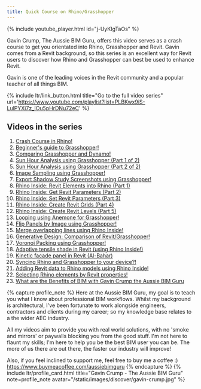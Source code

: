 ```yaml
---
title: Quick Course on Rhino/Grasshopper
---
```


<!-- intro video -->
{% include youtube_player.html id="j-UyKIgTaOs" %}

Gavin Crump, The Aussie BIM Guru, offers this video serves as a crash course to get you orientated into Rhino, Grasshopper and Revit. Gavin comes from a Revit background, so this series is an excellent way for Revit users to discover how Rhino and Grasshopper can best be used to enhance Revit.

Gavin is one of the leading voices in the Revit community and a popular teacher of all things BIM.

{% include ltr/link_button.html title="Go to the full video series" url='https://www.youtube.com/playlist?list=PLBKwx9iS-LulPYXi7z_IOu5pHrDNu72eC' %}

## Videos in the series

1. [Crash Course in Rhino!](https://www.youtube.com/watch?v=j-UyKIgTaOs&list=PLBKwx9iS-LulPYXi7z_IOu5pHrDNu72eC&index=1)
1. [Beginner's guide to Grasshopper!](https://www.youtube.com/watch?v=_f7oH2lsUrU&list=PLBKwx9iS-LulPYXi7z_IOu5pHrDNu72eC&index=2)
1. [Comparing Grasshopper and Dynamo!](https://www.youtube.com/watch?v=-rhRdmJ7tI8&list=PLBKwx9iS-LulPYXi7z_IOu5pHrDNu72eC&index=3)
1. [Sun Hour Analysis using Grasshopper (Part 1 of 2)](https://www.youtube.com/watch?v=itz7sMKxhpU&list=PLBKwx9iS-LulPYXi7z_IOu5pHrDNu72eC&index=4)
1. [Sun Hour Analysis using Grasshopper (Part 2 of 2)](https://www.youtube.com/watch?v=KtMzxD8UZJ8&list=PLBKwx9iS-LulPYXi7z_IOu5pHrDNu72eC&index=5)
1. [Image Sampling using Grasshopper!](https://www.youtube.com/watch?v=jnQeIMq2rn4&list=PLBKwx9iS-LulPYXi7z_IOu5pHrDNu72eC&index=6)
1. [Export Shadow Study Screenshots using Grasshopper!](https://www.youtube.com/watch?v=8QRi8DPXfl0&list=PLBKwx9iS-LulPYXi7z_IOu5pHrDNu72eC&index=7)
1. [Rhino Inside: Revit Elements into Rhino (Part 1)](https://www.youtube.com/watch?v=4m2Q905iK-E&list=PLBKwx9iS-LulPYXi7z_IOu5pHrDNu72eC&index=8)
1. [Rhino Inside: Get Revit Parameters (Part 2)](https://www.youtube.com/watch?v=8a3KHx2Lw_4&list=PLBKwx9iS-LulPYXi7z_IOu5pHrDNu72eC&index=9)
1. [Rhino Inside: Set Revit Parameters (Part 3)](https://www.youtube.com/watch?v=E42LRWNk5fI&list=PLBKwx9iS-LulPYXi7z_IOu5pHrDNu72eC&index=10)
1. [Rhino Inside: Create Revit Grids (Part 4)](https://www.youtube.com/watch?v=-LXwApRCUVU&list=PLBKwx9iS-LulPYXi7z_IOu5pHrDNu72eC&index=11)
1. [Rhino Inside: Create Revit Levels (Part 5)](https://www.youtube.com/watch?v=n5rvNjRL0zg&list=PLBKwx9iS-LulPYXi7z_IOu5pHrDNu72eC&index=12)
1. [Looping using Anemone for Grasshopper!](https://www.youtube.com/watch?v=i9IFABEAzzw&list=PLBKwx9iS-LulPYXi7z_IOu5pHrDNu72eC&index=13)
1. [Flip Panels by Image using Grasshopper!](https://www.youtube.com/watch?v=PaMmWKoyxe4&list=PLBKwx9iS-LulPYXi7z_IOu5pHrDNu72eC&index=14)
1. [Merge overlapping lines using Rhino Inside!](https://www.youtube.com/watch?v=S4-JvMMd41k&list=PLBKwx9iS-LulPYXi7z_IOu5pHrDNu72eC&index=15)
1. [Generative Design: Comparison of Revit/Grasshopper!](https://www.youtube.com/watch?v=USPB20XgM0Q&list=PLBKwx9iS-LulPYXi7z_IOu5pHrDNu72eC&index=17)
1. [Voronoi Packing using Grasshopper!](https://www.youtube.com/watch?v=Xmzwv9KdIaQ&list=PLBKwx9iS-LulPYXi7z_IOu5pHrDNu72eC&index=18)
1. [Adaptive tensile shade in Revit (using Rhino Inside!)](https://www.youtube.com/watch?v=IjJwsK1Y4Tw&list=PLBKwx9iS-LulPYXi7z_IOu5pHrDNu72eC&index=19)
1. [Kinetic facade panel in Revit (Al-Bahar)](https://www.youtube.com/watch?v=SqJbcFId7fw&list=PLBKwx9iS-LulPYXi7z_IOu5pHrDNu72eC&index=20)
1. [Syncing Rhino and Grasshopper to your device?!](https://www.youtube.com/watch?v=F1dgKmJg6Cg&list=PLBKwx9iS-LulPYXi7z_IOu5pHrDNu72eC&index=21)
1. [Adding Revit data to Rhino models using Rhino Inside!](https://www.youtube.com/watch?v=Bb0z-2T_4iU&list=PLBKwx9iS-LulPYXi7z_IOu5pHrDNu72eC&index=22)
1. [Selecting Rhino elements by Revit properties!](https://www.youtube.com/watch?v=SUVaEtoZmfQ&list=PLBKwx9iS-LulPYXi7z_IOu5pHrDNu72eC&index=23)
1. [What are the Benefits of BIM with Gavin Crump the Aussie BIM Guru](https://www.youtube.com/watch?v=OYjWAU9ZdU4&list=PLBKwx9iS-LulPYXi7z_IOu5pHrDNu72eC&index=24)

{% capture profile_note %}
Here at the Aussie BIM Guru, my goal is to teach you what I know about professional BIM workflows. Whilst my background is architectural, I've been fortunate to work alongside engineers, contractors and clients during my career; so my knowledge base relates to a the wider AEC industry.

All my videos aim to provide you with real world solutions, with no 'smoke and mirrors' or paywalls blocking you from the good stuff. I'm not here to flaunt my skills; I'm here to help you be the best BIM user you can be. The more of us there are out there, the faster our industry will improve!

Also, if you feel inclined to support me, feel free to buy me a coffee :)
https://www.buymeacoffee.com/aussiebimguru
{% endcapture %}
{% include ltr/profile_card.html title="Gavin Crump - The Aussie BIM Guru" note=profile_note avatar="/static/images/discover/gavin-crump.jpg" %}